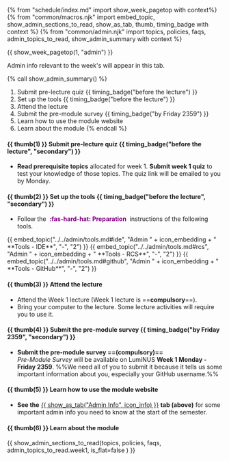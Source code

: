 {% from "schedule/index.md" import show_week_pagetop with context%}
{% from "common/macros.njk" import embed_topic, show_admin_sections_to_read, show_as_tab, thumb, timing_badge with context %}
{% from "common/admin.njk" import topics, policies, faqs, admin_topics_to_read, show_admin_summary with context %}

{{ show_week_pagetop(1, "admin") }}

<box type="info" dismissible>

Admin info relevant to the week's will appear in this tab.
</box>

{% call show_admin_summary() %}
1. Submit pre-lecture quiz {{ timing_badge("before the lecture") }}
1. Set up the tools {{ timing_badge("before the lecture") }}
1. Attend the lecture
1. Submit the pre-module survey {{ timing_badge("by Friday 2359") }}
1. Learn how to use the module website
1. Learn about the module
{% endcall %}

<div id="additional">

#### {{ thumb(1) }} Submit pre-lecture quiz {{ timing_badge("before the lecture", "secondary") }}

* **Read prerequisite topics** allocated for week 1. **Submit week 1 quiz** to test your knowledge of those topics. The quiz link will be emailed to you by Monday.


#### {{ thumb(2) }} Set up the tools {{ timing_badge("before the lecture", "secondary") }}

  * Follow the <span class="border" style="color:purple">&nbsp;**:fas-hard-hat: Preparation**&nbsp;</span> instructions of the following tools.

<div class="indented-level2">
{{ embed_topic("../../admin/tools.md#ide", "Admin " + icon_embedding + " **Tools - IDE**", "-", "2") }}
{{ embed_topic("../../admin/tools.md#rcs", "Admin " + icon_embedding + " **Tools - RCS**", "-", "2") }}
{{ embed_topic("../../admin/tools.md#github", "Admin " + icon_embedding + " **Tools - GitHub**", "-", "2") }}
</div>

#### {{ thumb(3) }} Attend the lecture
* Attend the Week 1 lecture (Week 1 lecture is ==**compulsory**==).
* Bring your computer to the lecture. Some lecture activities will require you to use it.

#### {{ thumb(4) }} Submit the pre-module survey {{ timing_badge("by Friday 2359", "secondary") }}
* **Submit the pre-module survey ==(compulsory)==**<br>
  _Pre-Module Survey_ will be available on LumiNUS **Week 1 Monday - Friday 2359**. %%We need all of you to submit it because it tells us some important information about you, especially your GitHub username.%%

#### {{ thumb(5) }} Learn how to use the module website

* **See the** [{{ show_as_tab("Admin Info", icon_info) }}](admin.html)&nbsp;**tab (above)** for some important admin info you need to know at the start of the semester.
<div class="indented-level2">

<panel type="danger" header="**Admin {{icon_embedding }} Using this website [essential info]** :glyphicon-star:" minimized>
  <include src="../../admin/usingThisWebsite.md#essential"/>
</panel><p/>
<panel type="info" header="**Admin {{icon_embedding }} Using this website [more info]** :glyphicon-star::glyphicon-star::glyphicon-star:" minimized>
  <include src="../../admin/usingThisWebsite.md#more"/>
</panel><p/>
<panel type="warning" header="**Admin {{icon_embedding }} Weekly schedule** :glyphicon-star::glyphicon-star:" minimized>
  <include src="../../admin/weeklySchedule.md#main"/>
</panel><p/>
<panel type="success" header="**Admin {{icon_embedding }} Module overview** :glyphicon-star::glyphicon-star::glyphicon-star::glyphicon-star:" minimized>
  <include src="../../admin/moduleOverview.md#main"/>
</panel><p/>
</div>

</div>

#### {{ thumb(6) }} Learn about the module

{{ show_admin_sections_to_read(topics, policies, faqs, admin_topics_to_read.week1, is_flat=false ) }}

